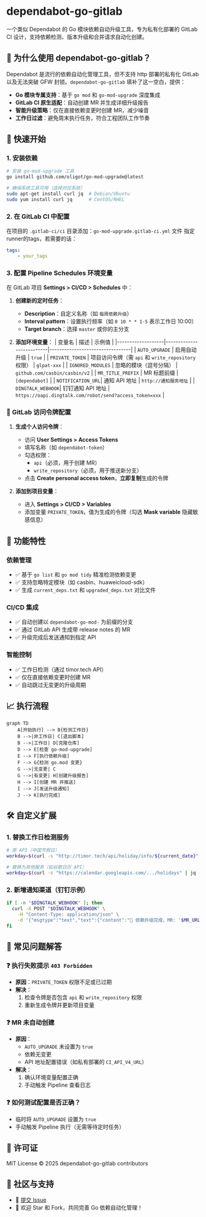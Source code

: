 # dependabot-go-gitlab

一个类似 Dependabot 的 Go 模块依赖自动升级工具，专为私有化部署的 GitLab CI 设计，支持依赖检测、版本升级和合并请求自动化创建。

## 🤖 为什么使用 dependabot-go-gitlab？

Dependabot 是流行的依赖自动化管理工具，但不支持 http 部署的私有化 GitLab 以及无法突破 GFW 封锁。`dependabot-go-gitlab` 填补了这一空白，提供：

- **Go 模块专属支持**：基于 `go mod` 和 `go-mod-upgrade` 深度集成
- **GitLab CI 原生适配**：自动创建 MR 并生成详细升级报告
- **智能升级策略**：仅在直接依赖变更时创建 MR，减少噪音
- **工作日过滤**：避免周末执行任务，符合工程团队工作节奏

## 🚀 快速开始

### 1. 安装依赖

```bash
# 安装 go-mod-upgrade 工具
go install github.com/oligot/go-mod-upgrade@latest

# 确保系统工具可用（选择对应系统）
sudo apt-get install curl jq  # Debian/Ubuntu
sudo yum install curl jq      # CentOS/RHEL
```

### 2. 在 GitLab CI 中配置

在项目的 `.gitlab-ci/ci` 目录添加：`go-mod-upgrade.gitlab-ci.yml` 文件
指定runner的tags，若需要的话：

```yaml
tags:
    - your_tags
```

### 3. 配置 Pipeline Schedules 环境变量

在 GitLab 项目 **Settings > CI/CD > Schedules** 中：
1. **创建新的定时任务**：
   - **Description**：自定义名称（如 `每周依赖升级`）
   - **Interval pattern**：设置执行频率（如 `0 10 * * 1-5` 表示工作日 10:00）
   - **Target branch**：选择 `master` 或你的主分支

2. **添加环境变量**：
   | 变量名            | 描述                     | 示例值                          |
   |-------------------|--------------------------|---------------------------------|
   | `AUTO_UPGRADE`    | 启用自动升级             | `true`                          |
   | `PRIVATE_TOKEN`   | 项目访问令牌（需 `api` 和 `write_repository` 权限） | `glpat-xxx`                     |
   | `IGNORED_MODULES` | 忽略的模块（逗号分隔）   | `github.com/casbin/casbin/v2`   |
   | `MR_TITLE_PREFIX` | MR 标题前缀              | `[dependabot]`                  |
   | `NOTIFICATION_URL`| 通知 API 地址            | `http://通知服务地址`           |
   | `DINGTALK_WEBHOOK`| 钉钉通知 API 地址         | `https://oapi.dingtalk.com/robot/send?access_token=xxx` |

### 🔐 **GitLab 访问令牌配置**
1. **生成个人访问令牌**：
   - 访问 **User Settings > Access Tokens**
   - 填写名称（如 `dependabot-token`）
   - 勾选权限：
     - `api`（必须，用于创建 MR）
     - `write_repository`（必须，用于推送新分支）
   - 点击 **Create personal access token**，**立即复制**生成的令牌

2. **添加到项目变量**：
   - 进入 **Settings > CI/CD > Variables**
   - 添加变量 `PRIVATE_TOKEN`，值为生成的令牌（勾选 **Mask variable** 隐藏敏感信息）


## 🧰 功能特性

### 依赖管理
- ✅ 基于 `go list` 和 `go mod tidy` 精准检测依赖变更
- ✅ 支持忽略特定模块（如 casbin、huaweicloud-sdk）
- ✅ 生成 `current_deps.txt` 和 `upgraded_deps.txt` 对比文件

### CI/CD 集成
- ✅ 自动创建以 `dependabot-go-mod-` 为前缀的分支
- ✅ 通过 GitLab API 生成带 release notes 的 MR
- ✅ 升级完成后发送通知到指定 API

### 智能控制
- ✅ 工作日检测（通过 timor.tech API）
- ✅ 仅在直接依赖变更时创建 MR
- ✅ 自动跳过无变更的升级周期


## 📈 执行流程

```mermaid
graph TD
    A[开始执行] --> B{检测工作日}
    B -->|非工作日| C[退出脚本]
    B -->|工作日| D[克隆仓库]
    D --> E[检查 go-mod-upgrade]
    E --> F[执行依赖升级]
    F --> G{检测 go.mod 变更}
    G -->|无变更| C
    G -->|有变更| H[创建升级报告]
    H --> I[创建 MR 并推送]
    I --> J[发送升级通知]
    J --> K[执行完成]
```


## 🛠️ 自定义扩展

### 1. 替换工作日检测服务
```bash
# 原 API（中国节假日）
workday=$(curl -s "http://timor.tech/api/holiday/info/${current_date}" | jq -r '.type.type')

# 替换为其他服务（如谷歌日历 API）
workday=$(curl -s "https://calendar.googleapis.com/.../holidays" | jq -r '.status')
```

### 2. 新增通知渠道（钉钉示例）
```bash
if [ -n "$DINGTALK_WEBHOOK" ]; then  
  curl -X POST "$DINGTALK_WEBHOOK" \
    -H "Content-Type: application/json" \
    -d '{"msgtype":"text","text":{"content":"🚀 依赖升级完成，MR: '$MR_URL'"}}'  
fi
```


## 🚧 **常见问题解答**

### ❓ **执行失败提示 `403 Forbidden`**
- **原因**：`PRIVATE_TOKEN` 权限不足或已过期
- **解决**：
  1. 检查令牌是否包含 `api` 和 `write_repository` 权限
  2. 重新生成令牌并更新项目变量

### ❓ **MR 未自动创建**
- **原因**：
  - `AUTO_UPGRADE` 未设置为 `true`
  - 依赖无变更
  - API 地址配置错误（如私有部署的 `CI_API_V4_URL`）
- **解决**：
  1. 确认环境变量配置正确
  2. 手动触发 Pipeline 查看日志

### ❓ **如何测试配置是否正确？**
- 临时将 `AUTO_UPGRADE` 设置为 `true`
- 手动触发 Pipeline 执行（无需等待定时任务）


## 📄 许可证
MIT License © 2025 dependabot-go-gitlab contributors

## 👥 社区与支持
- 🐛 [提交 Issue](https://github.com/your-username/dependabot-go-gitlab/issues)
- 🌟 欢迎 Star 和 Fork，共同完善 Go 依赖自动化管理！
